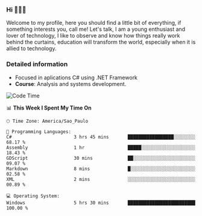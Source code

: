 


### Hi 🙋🏽‍♂️

Welcome to my profile, here you should find a little bit of everything, if something interests you, call me! Let's talk,
I am a young enthusiast and lover of technology, I like to observe and know how things really work behind the curtains, 
education will transform the world, especially when it is allied to technology.

### Detailed information
* Focused in aplications C# using .NET Framework
* **Course**: Analysis and systems development.

<!--START_SECTION:waka-->
![Code Time](http://img.shields.io/badge/Code%20Time-328%20hrs%2057%20mins-blue)

📊 **This Week I Spent My Time On** 

```text
🕑︎ Time Zone: America/Sao_Paulo

💬 Programming Languages: 
C#                       3 hrs 45 mins       █████████████████░░░░░░░░   68.17 % 
Assembly                 1 hr                █████░░░░░░░░░░░░░░░░░░░░   18.43 % 
GDScript                 30 mins             ██░░░░░░░░░░░░░░░░░░░░░░░   09.07 % 
Markdown                 8 mins              █░░░░░░░░░░░░░░░░░░░░░░░░   02.58 % 
XML                      2 mins              ░░░░░░░░░░░░░░░░░░░░░░░░░   00.89 % 

💻 Operating System: 
Windows                  5 hrs 30 mins       █████████████████████████   100.00 % 
```


<!--END_SECTION:waka-->


